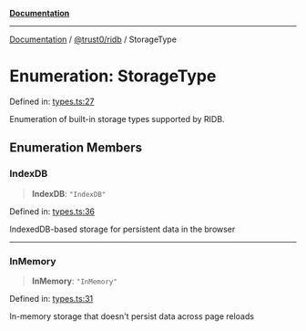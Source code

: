 [**Documentation**](../../../README.md)

***

[Documentation](../../../README.md) / [@trust0/ridb](../README.md) / StorageType

# Enumeration: StorageType

Defined in: [types.ts:27](https://github.com/trust0-project/RIDB/blob/f07e7639b6bde6f9d4fe13662211e920715e22ed/packages/ridb/src/types.ts#L27)

Enumeration of built-in storage types supported by RIDB.

## Enumeration Members

### IndexDB

> **IndexDB**: `"IndexDB"`

Defined in: [types.ts:36](https://github.com/trust0-project/RIDB/blob/f07e7639b6bde6f9d4fe13662211e920715e22ed/packages/ridb/src/types.ts#L36)

IndexedDB-based storage for persistent data in the browser

***

### InMemory

> **InMemory**: `"InMemory"`

Defined in: [types.ts:31](https://github.com/trust0-project/RIDB/blob/f07e7639b6bde6f9d4fe13662211e920715e22ed/packages/ridb/src/types.ts#L31)

In-memory storage that doesn't persist data across page reloads
